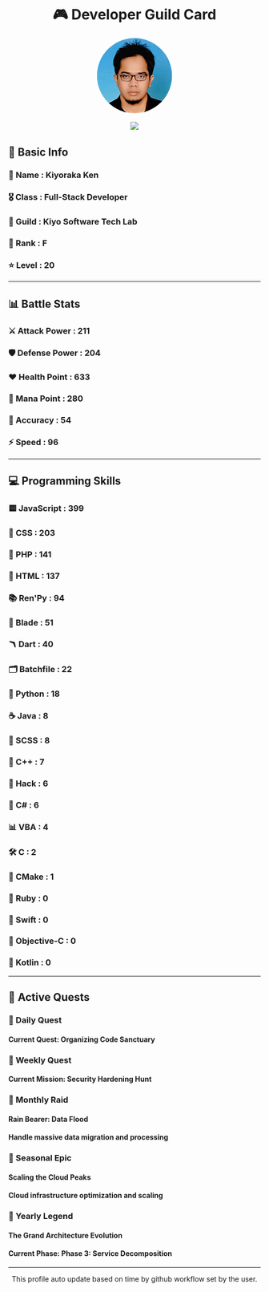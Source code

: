 <div align="center">

# 🎮 Developer Guild Card

<!-- Replace with your profile image -->
<img src="./assets/profile.png" width="150" height="150" style="border-radius: 50%"/>

![](https://komarev.com/ghpvc/?username=Kiyoraka&style=flat)
</div>

##  📌 Basic Info
### 👤 Name : Kiyoraka Ken
### 🎖️ Class : Full-Stack Developer
### 🎪 Guild : Kiyo Software Tech Lab 
### 🔰 Rank : F 
### ⭐ Level : 20

---
## 📊 Battle Stats

### ⚔️ Attack Power  : 211 
### 🛡️ Defense Power : 204 
### ❤️ Health Point  : 633 
### 🔮 Mana Point    : 280 
### 🎯 Accuracy      : 54 
### ⚡ Speed         : 96

---
## 💻 Programming Skills

### 🟨 JavaScript : 399
### 💅 CSS : 203
### 🐘 PHP : 141
### 📄 HTML : 137
### 📚 Ren'Py : 94
### 🧷 Blade : 51
### 🪃 Dart : 40
### 🗂️ Batchfile : 22
### 🐍 Python : 18
### ☕ Java : 8
### 👗 SCSS : 8
### 🧠 C++ : 7
### 🧬 Hack : 6
### 🎻 C# : 6
### 📊 VBA : 4
### 🛠️ C : 2
### 🧱 CMake : 1
### 🔻 Ruby : 0
### 🦅 Swift : 0
### 🍎 Objective-C : 0
### 🎯 Kotlin : 0

---
## 📜 Active Quests

### 🌅 Daily Quest

#### Current Quest: Organizing Code Sanctuary

### 📅 Weekly Quest
#### Current Mission: Security Hardening Hunt

### 🌙 Monthly Raid
#### Rain Bearer: Data Flood
#### Handle massive data migration and processing

### 🌠 Seasonal Epic
#### Scaling the Cloud Peaks
#### Cloud infrastructure optimization and scaling

### 👑 Yearly Legend
#### The Grand Architecture Evolution
#### Current Phase: Phase 3: Service Decomposition

---
<div align="center">
  This profile auto update based on time by github workflow set by the user.
</div>